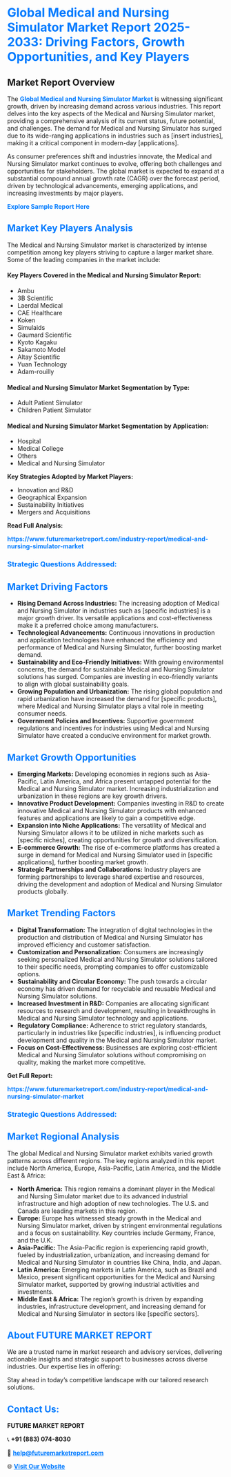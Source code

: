 <h1 style="color: #007BFF;">Global Medical and Nursing Simulator Market Report 2025-2033: Driving Factors, Growth Opportunities, and Key Players</h1>

<section id="overview">
<h2>Market Report Overview</h2>
<p>The <a href="https://www.futuremarketreport.com/industry-report/medical-and-nursing-simulator-market" style="color: #007BFF; text-decoration: none;"><strong>Global Medical and Nursing Simulator Market</strong></a> is witnessing significant growth, driven by increasing demand across various industries. This report delves into the key aspects of the Medical and Nursing Simulator market, providing a comprehensive analysis of its current status, future potential, and challenges. The demand for Medical and Nursing Simulator has surged due to its wide-ranging applications in industries such as [insert industries], making it a critical component in modern-day [applications].</p>
<p>As consumer preferences shift and industries innovate, the Medical and Nursing Simulator market continues to evolve, offering both challenges and opportunities for stakeholders. The global market is expected to expand at a substantial compound annual growth rate (CAGR) over the forecast period, driven by technological advancements, emerging applications, and increasing investments by major players.</p>
</section>

<section id="overview">
<p><a href="https://www.futuremarketreport.com/request-sample/reportId=127479" style="color: #007BFF; text-decoration: none;"><strong>Explore Sample Report Here</strong></a></p>
</section>

<section id="key-players">
<h2 style="color: #007BFF;">Market Key Players Analysis</h2>
<p>The Medical and Nursing Simulator market is characterized by intense competition among key players striving to capture a larger market share. Some of the leading companies in the market include:</p>
<h4>Key Players Covered in the Medical and Nursing Simulator Report:</h4>
<ul><li>Ambu</li><li>3B Scientific</li><li>Laerdal Medical</li><li>CAE Healthcare</li><li>Koken</li><li>Simulaids</li><li>Gaumard Scientific</li><li>Kyoto Kagaku</li><li>Sakamoto Model</li><li>Altay Scientific</li><li>Yuan Technology</li><li>Adam-rouilly</li></ul>
<h4>Medical and Nursing Simulator Market Segmentation by Type:</h4>
<ul><li>Adult Patient Simulator</li><li>Children Patient Simulator</li></ul>

<h4>Medical and Nursing Simulator Market Segmentation by Application:</h4>
<ul><li>Hospital</li><li>Medical College</li><li>Others</li><li>Medical and Nursing Simulator</li></ul>
<p><strong>Key Strategies Adopted by Market Players:</strong></p>
<ul>
<li>Innovation and R&D</li>
<li>Geographical Expansion</li>
<li>Sustainability Initiatives</li>
<li>Mergers and Acquisitions</li>
</ul>
</section>

<section>
<p><strong>Read Full Analysis: </strong></p><a href="https://www.futuremarketreport.com/industry-report/medical-and-nursing-simulator-market" style="color: #007BFF; text-decoration: none;"><strong>https://www.futuremarketreport.com/industry-report/medical-and-nursing-simulator-market</strong></a>
<h3 style="color: #007BFF;">Strategic Questions Addressed:</h3>
</section>

<section id="driving-factors">
<h2 style="color: #007BFF;">Market Driving Factors</h2>
<ul>
<li><strong>Rising Demand Across Industries:</strong> The increasing adoption of Medical and Nursing Simulator in industries such as [specific industries] is a major growth driver. Its versatile applications and cost-effectiveness make it a preferred choice among manufacturers.</li>
<li><strong>Technological Advancements:</strong> Continuous innovations in production and application technologies have enhanced the efficiency and performance of Medical and Nursing Simulator, further boosting market demand.</li>
<li><strong>Sustainability and Eco-Friendly Initiatives:</strong> With growing environmental concerns, the demand for sustainable Medical and Nursing Simulator solutions has surged. Companies are investing in eco-friendly variants to align with global sustainability goals.</li>
<li><strong>Growing Population and Urbanization:</strong> The rising global population and rapid urbanization have increased the demand for [specific products], where Medical and Nursing Simulator plays a vital role in meeting consumer needs.</li>
<li><strong>Government Policies and Incentives:</strong> Supportive government regulations and incentives for industries using Medical and Nursing Simulator have created a conducive environment for market growth.</li>
</ul>
</section>

<section id="growth-opportunities">
<h2 style="color: #007BFF;">Market Growth Opportunities</h2>
<ul>
<li><strong>Emerging Markets:</strong> Developing economies in regions such as Asia-Pacific, Latin America, and Africa present untapped potential for the Medical and Nursing Simulator market. Increasing industrialization and urbanization in these regions are key growth drivers.</li>
<li><strong>Innovative Product Development:</strong> Companies investing in R&D to create innovative Medical and Nursing Simulator products with enhanced features and applications are likely to gain a competitive edge.</li>
<li><strong>Expansion into Niche Applications:</strong> The versatility of Medical and Nursing Simulator allows it to be utilized in niche markets such as [specific niches], creating opportunities for growth and diversification.</li>
<li><strong>E-commerce Growth:</strong> The rise of e-commerce platforms has created a surge in demand for Medical and Nursing Simulator used in [specific applications], further boosting market growth.</li>
<li><strong>Strategic Partnerships and Collaborations:</strong> Industry players are forming partnerships to leverage shared expertise and resources, driving the development and adoption of Medical and Nursing Simulator products globally.</li>
</ul>
</section>

<section id="trending-factors">
<h2 style="color: #007BFF;">Market Trending Factors</h2>
<ul>
<li><strong>Digital Transformation:</strong> The integration of digital technologies in the production and distribution of Medical and Nursing Simulator has improved efficiency and customer satisfaction.</li>
<li><strong>Customization and Personalization:</strong> Consumers are increasingly seeking personalized Medical and Nursing Simulator solutions tailored to their specific needs, prompting companies to offer customizable options.</li>
<li><strong>Sustainability and Circular Economy:</strong> The push towards a circular economy has driven demand for recyclable and reusable Medical and Nursing Simulator solutions.</li>
<li><strong>Increased Investment in R&D:</strong> Companies are allocating significant resources to research and development, resulting in breakthroughs in Medical and Nursing Simulator technology and applications.</li>
<li><strong>Regulatory Compliance:</strong> Adherence to strict regulatory standards, particularly in industries like [specific industries], is influencing product development and quality in the Medical and Nursing Simulator market.</li>
<li><strong>Focus on Cost-Effectiveness:</strong> Businesses are exploring cost-efficient Medical and Nursing Simulator solutions without compromising on quality, making the market more competitive.</li>
</ul>
</section>

<section>
<p><strong>Get Full Report: </strong></p><a href="https://www.futuremarketreport.com/industry-report/medical-and-nursing-simulator-market" style="color: #007BFF; text-decoration: none;"><strong>https://www.futuremarketreport.com/industry-report/medical-and-nursing-simulator-market</strong></a>
<h3 style="color: #007BFF;">Strategic Questions Addressed:</h3>
</section>


<section id="regional-analysis">
<h2 style="color: #007BFF;">Market Regional Analysis</h2>
<p>The global Medical and Nursing Simulator market exhibits varied growth patterns across different regions. The key regions analyzed in this report include North America, Europe, Asia-Pacific, Latin America, and the Middle East & Africa:</p>
<ul>
<li><strong>North America:</strong> This region remains a dominant player in the Medical and Nursing Simulator market due to its advanced industrial infrastructure and high adoption of new technologies. The U.S. and Canada are leading markets in this region.</li>
<li><strong>Europe:</strong> Europe has witnessed steady growth in the Medical and Nursing Simulator market, driven by stringent environmental regulations and a focus on sustainability. Key countries include Germany, France, and the U.K.</li>
<li><strong>Asia-Pacific:</strong> The Asia-Pacific region is experiencing rapid growth, fueled by industrialization, urbanization, and increasing demand for Medical and Nursing Simulator in countries like China, India, and Japan.</li>
<li><strong>Latin America:</strong> Emerging markets in Latin America, such as Brazil and Mexico, present significant opportunities for the Medical and Nursing Simulator market, supported by growing industrial activities and investments.</li>
<li><strong>Middle East & Africa:</strong> The region’s growth is driven by expanding industries, infrastructure development, and increasing demand for Medical and Nursing Simulator in sectors like [specific sectors].</li>
</ul>
</section>

<footer>
<h2 style="color: #007BFF;">About FUTURE MARKET REPORT</h2>
<p>We are a trusted name in market research and advisory services, delivering actionable insights and strategic support to businesses across diverse industries. Our expertise lies in offering:</p>

<p>Stay ahead in today’s competitive landscape with our tailored research solutions.</p>

<h2 style="color: #007BFF;">Contact Us:</h2>
<p><strong>FUTURE MARKET REPORT</strong></p>
<p>📞 <strong>+91 (883) 074-8030</strong></p>
<p>📧 <strong><a href="mailto:help@futuremarketreport.com" style="color: #007BFF;">help@futuremarketreport.com</a></strong></p>
<p>🌐 <strong><a href="https://www.futuremarketreport.com/" style="color: #007BFF;">Visit Our Website</a></strong></p>
</footer>